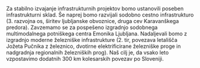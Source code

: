 Za stabilno izvajanje infrastrukturnih projektov bomo ustanovili poseben infrastrukturni sklad. Še naprej bomo razvijali sodobno cestno infrastrukturo (3. razvojna os, širitev ljubljanske obvoznice, druga cev Karavanškega predora). Zavzemamo se za pospešeno izgradnjo sodobnega multimodalnega potniškega centra Emonika Ljubljana. Nadaljevali bomo z izgradnjo moderne železniške infrastrukture (2. tir, povezava letališča Jožeta Pučnika z železnico, dvotirne elektrificirane železniške proge in nadgradnja regionalnih železniških prog). Naš cilj je, da vsako leto vzpostavimo dodatnih 300 km kolesarskih povezav po Sloveniji.
